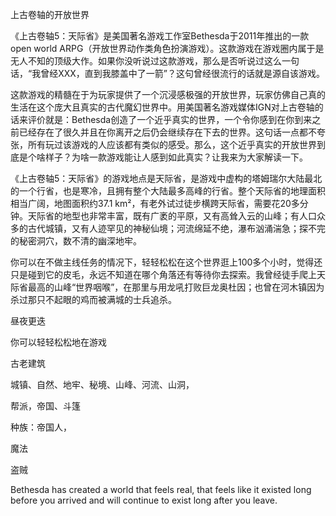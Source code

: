 上古卷轴的开放世界

《上古卷轴5：天际省》是美国著名游戏工作室Bethesda于2011年推出的一款open world ARPG（开放世界动作类角色扮演游戏）。这款游戏在游戏圈内属于是无人不知的顶级大作。如果你没听说过这款游戏，那么是否听说过这么一句话，“我曾经XXX，直到我膝盖中了一箭”？这句曾经很流行的话就是源自该游戏。

这款游戏的精髓在于为玩家提供了一个沉浸感极强的开放世界，玩家仿佛自己真的生活在这个庞大且真实的古代魔幻世界中。用美国著名游戏媒体IGN对上古卷轴的话来评价就是：Bethesda创造了一个近乎真实的世界，一个令你感到在你到来之前已经存在了很久并且在你离开之后仍会继续存在下去的世界。这句话一点都不夸张，所有玩过该游戏的人应该都有类似的感受。那么，这个近乎真实的开放世界到底是个啥样子？为啥一款游戏能让人感到如此真实？让我来为大家解读一下。

《上古卷轴5：天际省》的游戏地点是天际省，是游戏中虚构的塔姆瑞尔大陆最北的一个行省，也是寒冷，且拥有整个大陆最多高峰的行省。整个天际省的地理面积相当广阔，地图面积约37.1 km²，有老外试过徒步横跨天际省，需要花20多分钟。天际省的地型也非常丰富，既有广袤的平原，又有高耸入云的山峰；有人口众多的古代城镇，又有人迹罕见的神秘仙境；河流绵延不绝，瀑布汹涌湍急；探不完的秘密洞穴，数不清的幽深地牢。

你可以在不做主线任务的情况下，轻轻松松在这个世界逛上100多个小时，觉得还只是碰到它的皮毛，永远不知道在哪个角落还有等待你去探索。我曾经徒手爬上天际省最高的山峰“世界咽喉”，在那里与用龙吼打败巨龙奥杜因；也曾在河木镇因为杀过那只不起眼的鸡而被满城的士兵追杀。



昼夜更迭

你可以轻轻松松地在游戏



古老建筑

城镇、自然、地牢、秘境、山峰、河流、山洞，

帮派，帝国、斗篷

种族：帝国人，

魔法

盗贼











Bethesda has created a world that feels real, that feels like it existed long before you arrived and will continue to exist long after you leave.
